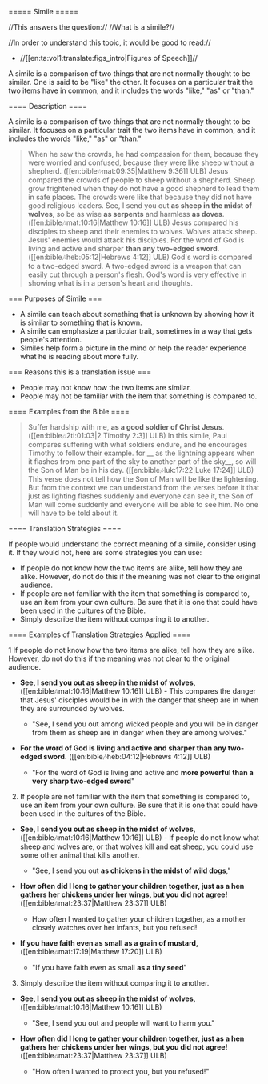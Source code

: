 ===== Simile =====

//This answers the question:// //What is a simile?//

//In order to understand this topic, it would be good to read://
  * //[[en:ta:vol1:translate:figs_intro|Figures of Speech]]//

A simile is a comparison of two things that are not normally thought to be similar. One is said to be "like" the other. It focuses on a particular trait the two items have in common, and it includes the words "like," "as" or "than."

==== Description ====

A simile is a comparison of two things that are not normally thought to be similar. It focuses on a particular trait the two items have in common, and it includes the words "like," "as" or "than."
>When he saw the crowds, he had compassion for them, because they were worried and confused, because they were like sheep without a shepherd. ([[en:bible:notes:mat:09:35|Matthew 9:36]] ULB)
Jesus compared the crowds of people to sheep without a shepherd. Sheep  grow frightened when they do not have a good shepherd to lead them in safe places. The crowds were like that because they did not have good religious leaders. 
>See, I send you out __as sheep in the midst of wolves__, so be as  wise __as  serpents__ and harmless __as  doves__. ([[en:bible:notes:mat:10:16|Matthew 10:16]] ULB)
Jesus compared his disciples to sheep and their enemies to wolves. Wolves attack sheep. Jesus' enemies would attack his disciples.
>For the word of God is living and active and sharper __than any two-edged sword__. ([[en:bible:notes:heb:05:12|Hebrews 4:12]] ULB)
God's word is compared to a two-edged sword. A two-edged sword is a weapon that can easily cut through a person's flesh. God's word is very effective in showing what is in a person's heart and thoughts.

=== Purposes of Simile ===

  * A simile can teach about something that is unknown by showing how it is similar to something that is known.
  * A simile can emphasize a particular trait, sometimes in a way that gets people's attention.
  * Similes help form a picture in the mind or help the reader experience what he is reading about more fully.

=== Reasons this is a translation issue ===

  * People may not know how the two items are similar.
  * People may not be familiar with the item that something is compared to.

==== Examples from the Bible ====

>Suffer hardship with me,  __as a good soldier of Christ Jesus__.  ([[en:bible:notes:2ti:01:03|2 Timothy 2:3]] ULB)
In this simile, Paul compares suffering with what soldiers endure, and he encourages Timothy to follow their example.
>for __ as the lightning appears when it flashes from one part of the sky to another part of the sky__, so will the Son of Man be in his day.  ([[en:bible:notes:luk:17:22|Luke 17:24]] ULB)
This verse does not tell how the Son of Man will be like the lightening. But from the context we can understand from the verses before it that just as lighting flashes suddenly and everyone can see it, the Son of Man will come suddenly and everyone will be able to see him. No one will have to be told about it.

==== Translation Strategies ====

If people would understand the correct meaning of a simile, consider using it. If they would not, here are some strategies you can use:
  - If people do not know how the two items are alike, tell how they are alike. However, do not do this if the meaning was not clear to the original audience.
  - If people are not familiar with the item that something is compared to, use an item from your own culture.  Be sure that it is one that could have been used in the cultures of the Bible. 
  - Simply describe the item without comparing it to another.

==== Examples of Translation Strategies Applied ====

1 If people do not know how the two items are alike, tell how they are alike. However, do not do this if the meaning was not clear to the original audience.
  * **See, I send you out __as sheep in the midst of wolves__,** ([[en:bible:notes:mat:10:16|Matthew 10:16]] ULB) - This compares the danger that Jesus' disciples would be in with the danger that sheep are in when they are surrounded by wolves.
    * "See, I send you out among wicked people and you will be in danger from them as sheep are in danger when they are among wolves."

  * **For the word of God is living and active and sharper __than any two-edged sword__.** ([[en:bible:notes:heb:04:12|Hebrews 4:12]] ULB)
    * "For the word of God is living and active and __more powerful than a very sharp two-edged sword__"

2. If people are not familiar with the item that something is compared to, use an item from your own culture.  Be sure that it is one that could have been used in the cultures of the Bible.
  * **See, I send you out __as sheep in the midst of wolves__,** ([[en:bible:notes:mat:10:16|Matthew 10:16]] ULB) - If people do not know what sheep and wolves are, or that wolves kill and eat sheep, you could use some other animal that kills another.
    * "See, I send you out __as chickens in the midst of wild dogs__," 

  * **How often did I long to gather your children together, just as a hen gathers her chickens under her wings, but you did not agree!**  ([[en:bible:notes:mat:23:37|Matthew 23:37]]​ ULB)
      * How often I wanted to gather your children together, as a mother closely watches over her infants, but you refused!

  * **If you have faith even as small __as a grain of mustard__,** ([[en:bible:notes:mat:17:19|Matthew 17:20]] ULB)
    * "If you have faith even as small __as a tiny seed__"

3. Simply describe the item without comparing it to another.
  * **See, I send you out __as sheep in the midst of wolves__,** ([[en:bible:notes:mat:10:16|Matthew 10:16]] ULB)
    * "See, I send you out and people will want to harm you."

  * **How often did I long to gather your children together, just as a hen gathers her chickens under her wings, but you did not agree!**  ([[en:bible:notes:mat:23:37|Matthew 23:37]]​ ULB)
      * "How often I wanted to protect you, but you refused!"